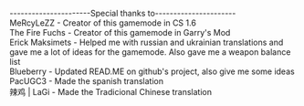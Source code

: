 ----------------------Special thanks to----------------------<br>
MeRcyLeZZ - Creator of this gamemode in CS 1.6<br>
The Fire Fuchs - Creator of this gamemode in Garry's Mod<br>
Erick Maksimets - Helped me with russian and ukrainian translations and gave me a lot of ideas for the gamemode. Also gave me a weapon balance list<br>
Blueberry - Updated READ.ME on github's project, also give me some ideas<br>
PacUGC3 - Made the spanish translation<br>
辣鸡 | LaGi - Made the Tradicional Chinese translation